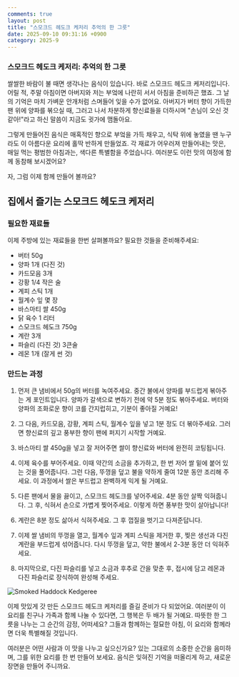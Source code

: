 ```yaml
---
comments: true
layout: post
title: "스모크드 헤도크 케저리 추억의 한 그릇"
date: 2025-09-10 09:31:16 +0900
category: 2025-9
---
```


### 스모크드 헤도크 케저리: 추억의 한 그릇

쌀쌀한 바람이 불 때면 생각나는 음식이 있습니다. 바로 스모크드 헤도크 케저리입니다. 어릴 적, 주말 아침이면 아버지와 저는 부엌에 나란히 서서 아침을 준비하곤 했죠. 그 날의 기억은 마치 가벼운 안개처럼 스며들어 잊을 수가 없어요. 아버지가 버터 향이 가득한 팬 위에 양파를 볶으실 때, 그러고 나서 차분하게 향신료들을 더하시며 "손님이 오신 것 같아!"라고 하신 말씀이 지금도 귓가에 맴돌아요.

그렇게 만들어진 음식은 매혹적인 향으로 부엌을 가득 채우고, 식탁 위에 놓였을 땐 누구라도 이 아름다운 요리에 홀딱 반하게 만들었죠. 각 재료가 어우러져 만들어내는 맛은, 매일 먹는 평범한 아침과는, 색다른 특별함을 주었습니다. 여러분도 이런 맛의 여정에 함께 동참해 보시겠어요? 

자, 그럼 이제 함께 만들어 볼까요?

## 집에서 즐기는 스모크드 헤도크 케저리

### 필요한 재료들

이제 주방에 있는 재료들을 한번 살펴볼까요? 필요한 것들을 준비해주세요:

- 버터 50g  
- 양파 1개 (다진 것)  
- 카드모음 3개  
- 강황 1/4 작은 술  
- 계피 스틱 1개  
- 월계수 잎 몇 장  
- 바스마티 쌀 450g  
- 닭 육수 1 리터  
- 스모크드 헤도크 750g  
- 계란 3개  
- 파슬리 (다진 것) 3큰술  
- 레몬 1개 (잘게 썬 것)  

### 만드는 과정

1. 먼저 큰 냄비에서 50g의 버터를 녹여주세요. 중간 불에서 양파를 부드럽게 볶아주는 게 포인트입니다. 양파가 갈색으로 변하기 전에 약 5분 정도 볶아주세요. 버터와 양파의 조화로운 향이 코를 간지럽히고, 기분이 좋아질 거예요!

2. 그 다음, 카드모음, 강황, 계피 스틱, 월계수 잎을 넣고 1분 정도 더 볶아주세요. 그러면 향신료의 깊고 풍부한 향이 팬에 퍼지기 시작할 거예요.

3. 바스마티 쌀 450g을 넣고 잘 저어주면 쌀이 향신료와 버터에 완전히 코팅됩니다.

4. 이제 육수를 부어주세요. 이때 약간의 소금을 추가하고, 한 번 저어 쌀 밑에 붙어 있는 것을 풀어줍니다. 그런 다음, 뚜껑을 덮고 불을 약하게 줄여 12분 동안 조리해 주세요. 이 과정에서 쌀은 부드럽고 완벽하게 익게 될 거예요.

5. 다른 팬에서 물을 끓이고, 스모크드 헤도크를 넣어주세요. 4분 동안 살짝 익혀줍니다. 그 후, 식혀서 손으로 가볍게 찢어주세요. 이렇게 하면 풍부한 맛이 살아납니다!

6. 계란은 8분 정도 삶아서 식혀주세요. 그 후 껍질을 벗기고 다져준답니다.

7. 이제 쌀 냄비의 뚜껑을 열고, 월계수 잎과 계피 스틱을 제거한 후, 찢은 생선과 다진 계란을 부드럽게 섞어줍니다. 다시 뚜껑을 덮고, 약한 불에서 2-3분 동안 더 익혀주세요.

8. 마지막으로, 다진 파슬리를 넣고 소금과 후추로 간을 맞춘 후, 접시에 담고 레몬과 다진 파슬리로 장식하여 완성해 주세요.

![Smoked Haddock Kedgeree](https://www.themealdb.com/images/media/meals/1550441275.jpg)

이제 맛있게 갓 만든 스모크드 헤도크 케저리를 즐길 준비가 다 되었어요. 여러분이 이 요리를 친구나 가족과 함께 나눌 수 있다면, 그 행복은 두 배가 될 거예요. 따뜻한 한 그릇을 나누는 그 순간의 감정, 어떠세요? 그들과 함께하는 절묘한 아침, 이 요리와 함께라면 더욱 특별해질 것입니다. 

여러분은 어떤 사람과 이 맛을 나누고 싶으신가요? 있는 그대로의 소중한 순간을 음미하며, 그를 위한 요리를 한 번 만들어 보세요. 음식은 잊혀진 기억을 떠올리게 하고, 새로운 장면을 만들어 주니까요.